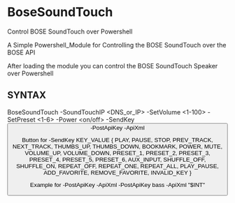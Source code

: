 # BoseSoundTouch
Control BOSE SoundTouch over Powershell

A Simple Powershell_Module for Controlling the BOSE SoundTouch over the BOSE API

After loading the module you can control the BOSE SoundTouch Speaker over Powershell

## SYNTAX
 BoseSoundTouch -SoundTouchIP <DNS_or_IP> -SetVolume <1-100> 
                -SetPreset <1-6> -Power <on/off> -SendKey <BUTTON>
                -PostApiKey <string> -ApiXml <string>

Button for -SendKey
KEY_VALUE { PLAY, PAUSE, STOP, PREV_TRACK, NEXT_TRACK, THUMBS_UP, THUMBS_DOWN, BOOKMARK, POWER,
	    MUTE, VOLUME_UP, VOLUME_DOWN, PRESET_1, PRESET_2, PRESET_3, PRESET_4, PRESET_5, PRESET_6,
	    AUX_INPUT, SHUFFLE_OFF, SHUFFLE_ON, REPEAT_OFF, REPEAT_ONE, REPEAT_ALL, PLAY_PAUSE,
	    ADD_FAVORITE, REMOVE_FAVORITE, INVALID_KEY }

Example for -PostApiKey -ApiXml
-PostApiKey bass -ApiXml "<bass>$INT</bass>"
	   
